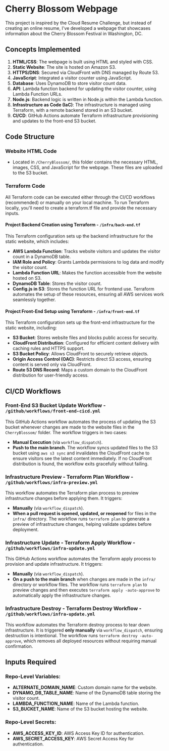 # Cherry Blossom Webpage

This project is inspired by the Cloud Resume Challenge, but instead of creating an online resume, I've developed a webpage that showcases information about the Cherry Blossom Festival in Washington, DC.

## Concepts Implemented

1. **HTML/CSS**: The webpage is built using HTML and styled with CSS.
2. **Static Website**: The site is hosted on Amazon S3.
3. **HTTPS/DNS**: Secured via CloudFront with DNS managed by Route 53.
4. **JavaScript**: Integrated a visitor counter using JavaScript.
5. **Database**: Uses DynamoDB to store visitor count data.
6. **API**: Lambda function backend for updating the visitor counter, using Lambda Function URLs.
7. **Node.js**: Backend logic is written in Node.js within the Lambda function.
8. **Infrastructure as Code (IaC)**: The infrastructure is managed using Terraform, with a remote backend stored in an S3 bucket.
9. **CI/CD**: GitHub Actions automate Terraform infrastructure provisioning and updates to the front-end S3 bucket.

## Code Structure

### Website HTML Code
- Located in `/CherryBlossom/`, this folder contains the necessary HTML, images, CSS, and JavaScript for the webpage. These files are uploaded to the S3 bucket.

### Terraform Code
All Terraform code can be executed either through the CI/CD workflows (recommended) or manually on your local machine. To run Terraform locally, you'll need to create a terraform.tf file and provide the necessary inputs.


#### Project Backend Creation using Terraform - `/infra/back-end.tf`
This Terraform configuration sets up the backend infrastructure for the static website, which includes:
- **AWS Lambda Function**: Tracks website visitors and updates the visitor count in a DynamoDB table.
- **IAM Role and Policy**: Grants Lambda permissions to log data and modify the visitor count.
- **Lambda Function URL**: Makes the function accessible from the website hosted on S3.
- **DynamoDB Table**: Stores the visitor count.
- **Config.js in S3**: Stores the function URL for frontend use.
Terraform automates the setup of these resources, ensuring all AWS services work seamlessly together.

#### Project Front-End Setup using Terraform - `/infra/front-end.tf`
This Terraform configuration sets up the front-end infrastructure for the static website, including:
- **S3 Bucket**: Stores website files and blocks public access for security.
- **CloudFront Distribution**: Configured for efficient content delivery with caching rules and HTTPS support.
- **S3 Bucket Policy**: Allows CloudFront to securely retrieve objects.
- **Origin Access Control (OAC)**: Restricts direct S3 access, ensuring content is served only via CloudFront.
- **Route 53 DNS Record**: Maps a custom domain to the CloudFront distribution for user-friendly access.

## CI/CD Workflows

### Front-End S3 Bucket Update Workflow - `/github/workflows/front-end-cicd.yml`
This GitHub Actions workflow automates the process of updating the S3 bucket whenever changes are made to the website files in the `CherryBlossom/` folder. The workflow triggers in two cases:
- **Manual Execution** (via `workflow_dispatch`).
- **Push to the main branch**.
The workflow syncs updated files to the S3 bucket using `aws s3 sync` and invalidates the CloudFront cache to ensure visitors see the latest content immediately. If no CloudFront distribution is found, the workflow exits gracefully without failing.

### Infrastructure Preview - Terraform Plan Workflow - `/github/workflows/infra-preview.yml`
This workflow automates the Terraform plan process to preview infrastructure changes before applying them. It triggers:
- **Manually** (via `workflow_dispatch`).
- **When a pull request is opened, updated, or reopened** for files in the `infra/` directory.
The workflow runs `terraform plan` to generate a preview of infrastructure changes, helping validate updates before deployment.

### Infrastructure Update - Terraform Apply Workflow - `/github/workflows/infra-update.yml`
This GitHub Actions workflow automates the Terraform apply process to provision and update infrastructure. It triggers:
- **Manually** (via `workflow_dispatch`).
- **On a push to the main branch** when changes are made in the `infra/` directory or workflow files.
The workflow runs `terraform plan` to preview changes and then executes `terraform apply -auto-approve` to automatically apply the infrastructure changes.

### Infrastructure Destroy - Terraform Destroy Workflow - `/github/workflows/infra-update.yml`
This workflow automates the Terraform destroy process to tear down infrastructure. It is triggered **only manually** via `workflow_dispatch`, ensuring destruction is intentional. The workflow runs `terraform destroy -auto-approve`, which removes all deployed resources without requiring manual confirmation.

## Inputs Required

### Repo-Level Variables:
- **ALTERNATE_DOMAIN_NAME**: Custom domain name for the website.
- **DYNAMO_DB_TABLE_NAME**: Name of the DynamoDB table storing the visitor count.
- **LAMBDA_FUNCTION_NAME**: Name of the Lambda function.
- **S3_BUCKET_NAME**: Name of the S3 bucket hosting the website.

### Repo-Level Secrets:
- **AWS_ACCESS_KEY_ID**: AWS Access Key ID for authentication.
- **AWS_SECRET_ACCESS_KEY**: AWS Secret Access Key for authentication.
